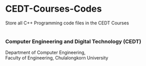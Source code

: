 # CEDT-Courses-Codes

Store all C++ Programming code files in the CEDT Courses
</br>
</br>
### Computer Engineering and Digital Technology (CEDT)
Department of Computer Engineering,</br>
Faculty of Engineering, Chulalongkorn University
